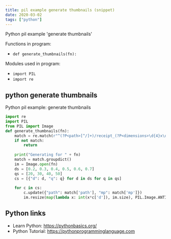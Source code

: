 ```yaml
---
title: pil example generate thumbnails (snippet)
date: 2020-03-02
tags: ["python"]
---
```

Python pil example 'generate thumbnails'

Functions in program: 
* `def generate_thumbnails(fn):`

Modules used in program: 
* `import PIL`
* `import re`

## python generate thumbnails

Python pil example: generate thumbnails

```python
import re
import PIL
from PIL import Image
def generate_thumbnails(fn):
    match = re.match(r"^(?P<path>[^/]+)/receipt_(?P<dimensions>\d{4}x\d{4})_(?P<mp>.{3,5})\.jpg$", fn)
    if not match:
        return 
    
    print("Generating for " + fn)
    match = match.groupdict()
    im = Image.open(fn)
    ds = [0.2, 0.3, 0.4, 0.5, 0.6, 0.7]
    qs = [20, 30, 40, 50]
    cs = [{"d": d, "q": q} for d in ds for q in qs]
    
    for c in cs:
        c.update({"path": match['path'], "mp": match['mp']})
        im.resize(map(lambda x: int(x*c['d']), im.size), PIL.Image.ANTIALIAS).save("%(path)s/receipt_%(mp)s_%(d)sD_%(q)sQ.jpg" % c, "JPEG", quality=c['q'])

```

## Python links

- Learn Python: https://pythonbasics.org/
- Python Tutorial: https://pythonprogramminglanguage.com
